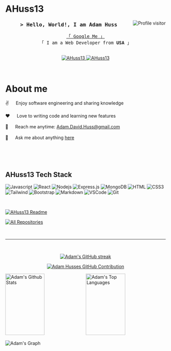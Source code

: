 # AHuss13
<!--
<h2 align="center">
  Welcome to AHuss13!
  <img src="https://media.giphy.com/media/hvRJCLFzcasrR4ia7z/giphy.gif" width="28">
</h2>
-->

<!--
<p align="center">
  <a href="https://github.com/AHuss13"><img src="https://readme-typing-svg.herokuapp.com/?lines=Self%20Taught%20Programmer;Front%20End%20Developer;1.5%2B%20years%20of%20coding%20experience;Always%20learning%20new%20things&center=true&width=380&height=45"></a>
</p>

 -->

<a href="https://komarev.com/ghpvc/?username=AHuss13">
  <img align="right" src="https://komarev.com/ghpvc/?username=AHuss13&label=Visitors&color=0e75b6&style=flat" alt="Profile visitor" />
</a>

<!-- Intro  -->
<h3 align="center">
        <samp>&gt; Hello, World!, I am <b>Adam Huss</b>
        </samp>
</h3>


<p align="center"> 
  <samp>
    <a href="https://www.google.com/search?q=AHuss13">「 Google Me 」</a>
    <br>
    「 I am a Web Developer from <b>USA</b> 」
    <br>
    <br>
  </samp>
</p>

<p align="center">
 <a href="https://AHuss13.com" target="blank">
  <img src="https://img.shields.io/badge/Website-DC143C?style=for-the-badge&logo=medium&logoColor=white" alt="AHuss13" />
 </a>
 <a href="https://linkedin.com/in/AdamDHuss" target="_blank">
  <img src="https://img.shields.io/badge/LinkedIn-0077B5?style=for-the-badge&logo=linkedin&logoColor=white" alt="AHuss13"/>
 </a>
</p>
<br />

<!-- About Section -->
 # About me
 
<p>
 <!-- <img align="right" width="350" src="https://raw.githubusercontent.com/AHuss13/AHuss13/main/assets/nate-cartoon-profile.webp" alt="Coding profile pic" /> -->
  
 ✌️ &emsp; Enjoy software engineering and sharing knowledge <br/><br/>
 ❤️ &emsp; Love to writing code and learning new features<br/><br/>
 📧 &emsp; Reach me anytime: Adam.David.Huss@gmail.com<br/><br/>
 💬 &emsp; Ask me about anything [here](https://github.com/AHuss13/AHuss13/issues)

</p>

<br/>
<br/>
<br/>

## AHuss13 Tech Stack

![Javascript](https://img.shields.io/badge/Javascript-F0DB4F?style=for-the-badge&labelColor=black&logo=javascript&logoColor=F0DB4F)
![React](https://img.shields.io/badge/-React-61DBFB?style=for-the-badge&labelColor=black&logo=react&logoColor=61DBFB)
![Nodejs](https://img.shields.io/badge/Nodejs-3C873A?style=for-the-badge&labelColor=black&logo=node.js&logoColor=3C873A)
![Express.js](https://img.shields.io/badge/Express.js-000000?style=for-the-badge&logo=express&logoColor=white)
![MongoDB](https://img.shields.io/badge/MongoDB-4EA94B?style=for-the-badge&logo=mongodb&logoColor=white)
![HTML](https://img.shields.io/badge/HTML5-E34F26?style=for-the-badge&logo=html5&logoColor=white)
![CSS3](https://img.shields.io/badge/CSS3-1572B6?style=for-the-badge&logo=css3&logoColor=white)
![Tailwind](https://img.shields.io/badge/Tailwind_CSS-092749?style=for-the-badge&logo=tailwindcss&logoColor=06B6D4&labelColor=000000)
![Bootstrap](https://img.shields.io/badge/Bootstrap-563D7C?style=for-the-badge&logo=bootstrap&logoColor=white)
![Markdown](https://img.shields.io/badge/Markdown-000000?style=for-the-badge&logo=markdown&logoColor=white)
![VSCode](https://img.shields.io/badge/Visual_Studio-0078d7?style=for-the-badge&logo=visual%20studio&logoColor=white)
![Git](https://img.shields.io/badge/Git-F05032?style=for-the-badge&logo=git&logoColor=white)

<br/>

[![AHuss13 Readme](https://github-readme-stats.vercel.app/api/pin/?username=AHuss13&repo=AHuss13&border_color=7F3FBF&bg_color=0D1117&title_color=C9D1D9&text_color=8B949E&icon_color=7F3FBF)](https://github.com/AHuss13/AHuss13)

<p align="left">
  <a href="https://github.com/AHuss13?tab=repositories" target="_blank"><img alt="All Repositories" title="All Repositories" src="https://img.shields.io/badge/-All%20Repos-2962FF?style=for-the-badge&logo=koding&logoColor=white"/></a>
</p>

<br/>
<hr/>
<br/>

<p align="center">
  <a href="https://github.com/AHuss13">
    <img src="https://github-readme-streak-stats.herokuapp.com/?user=AHuss13&theme=radical&border=7F3FBF&background=0D1117" alt="Adam's GitHub streak"/>
  </a>
</p>

<p align="center">
  <a href="https://github.com/AHuss13">
    <img src="https://github-profile-summary-cards.vercel.app/api/cards/profile-details?username=AHuss13&theme=radical" alt="Adam Husses GitHub Contribution"/>
  </a>
</p>

<a> 
    <a href="https://github.com/AHuss13"><img alt="Adam's Github Stats" src="https://denvercoder1-github-readme-stats.vercel.app/api?username=AHuss13&show_icons=true&count_private=true&theme=react&border_color=7F3FBF&bg_color=0D1117&title_color=F85D7F&icon_color=F8D866" height="192px" width="49.5%"/></a>
  <a href="https://github.com/AHuss13"><img alt="Adam's Top Languages" src="https://denvercoder1-github-readme-stats.vercel.app/api/top-langs/?username=AHuss13&langs_count=8&layout=compact&theme=react&border_color=7F3FBF&bg_color=0D1117&title_color=F85D7F&icon_color=F8D866" height="192px" width="49.5%"/></a>
  <br/>
</a>


![Adam's Graph](https://github-readme-activity-graph.vercel.app/graph?username=AHuss13&custom_title=Adam%20Huss's%20GitHub%20Activity%20Graph&bg_color=0D1117&color=7F3FBF&line=7F3FBF&point=7F3FBF&area_color=FFFFFF&title_color=FFFFFF&area=true)